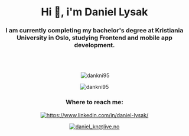 <h1 align="center">Hi 👋, i'm Daniel Lysak</h1>
<h3 align="center">I am currently completing my bachelor's degree at Kristiania University in Oslo, studying Frontend and mobile app development.</h3>


<br>
<br>
    
<p align="center">&nbsp;<img
        src="https://github-readme-stats.vercel.app/api?username=dankni95&show_icons=true&theme=blue-green"
        alt="dankni95" /></p>

<p align="center"><img
        src="https://github-readme-stats.vercel.app/api/top-langs?username=dankni95&show_icons=true&locale=en&langs_count=8&theme=blue-green"
        alt="dankni95" /> </p>
        
        
<h3 align="center">Where to reach me:</h3>
<p align="center">
    <a href="https://www.linkedin.com/in/daniel-lysak/" target="blank"><img align="center"
            src="https://img.shields.io/badge/LinkedIn-0077B5?style=for-the-badge&logo=linkedin&logoColor=white"
            alt="https://www.linkedin.com/in/daniel-lysak/" /></a>
    <p align="center">
        <a href="mailto:daniel_kn@live.no" target="blank"><img align="center"
                src="https://img.shields.io/badge/Gmail-D14836?style=for-the-badge&logo=gmail&logoColor=white"
                alt="daniel_kn@live.no" /></a>
    </p>
